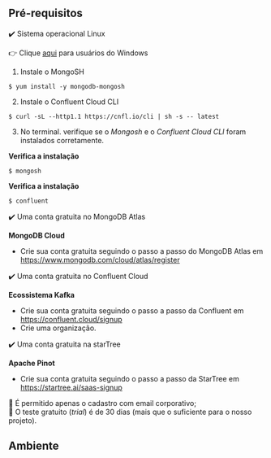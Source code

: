 <h2>Pré-requisitos</h2>

:heavy_check_mark: Sistema operacional Linux

:point_right: Clique <a href="para-usuarios-windows.md">aqui</a> para usuários do Windows

1. Instale o MongoSH
```
$ yum install -y mongodb-mongosh
```

2. Instale o Confluent Cloud CLI
```
$ curl -sL --http1.1 https://cnfl.io/cli | sh -s -- latest
```

3. No terminal. verifique se o _Mongosh_ e o _Confluent Cloud CLI_ foram instalados corretamente.

**Verifica a instalação**
```
$ mongosh
```

**Verifica a instalação**
```
$ confluent
```

:heavy_check_mark: Uma conta gratuita no MongoDB Atlas 

**MongoDB Cloud**

* Crie sua conta gratuita seguindo o passo a passo do MongoDB Atlas em https://www.mongodb.com/cloud/atlas/register

:heavy_check_mark: Uma conta gratuita no Confluent Cloud 

**Ecossistema Kafka**

* Crie sua conta gratuita seguindo o passo a passo da Confluent em https://confluent.cloud/signup
* Crie uma organização.

:heavy_check_mark: Uma conta gratuita na starTree

**Apache Pinot**

* Crie sua conta gratuita seguindo o passo a passo da StarTree em https://startree.ai/saas-signup

:loudspeaker: É permitido apenas o cadastro com email corporativo;<br>
:loudspeaker: O teste gratuito (_trial_) é de 30 dias (mais que o suficiente para o nosso projeto).

## Ambiente